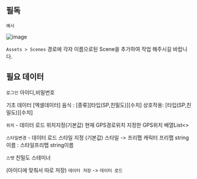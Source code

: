 ## 필독

`예시`

![image](https://user-images.githubusercontent.com/86601932/130741073-d8449320-a424-40a4-8dbf-a49e030c3050.png)

`Assets > Scenes` 경로에 각자 이름으로된 Scene을 추가하여 작업 해주시길 바랍니다.



## 필요 데이터

`로그인`
아이디,비밀번호

기초 데이터 [엑셀데이터]
음식 : [종류][타입(SP,친밀도)][수치]
상호작용: [타입(SP,친밀도)][수치]

`위치` - 데이터 로드 위치지정(기본값)
현재 GPS경로위치
지정한 GPS위치 배열List<>

`스타일변경` - 데이터 로드 스타일 지정 (기본값)
스타일 -> 프리팹
캐릭터 프리팹 string이름 : 스타일프리팹 string이름

`스탯`
친밀도
스테미너

(아이디에 맞춰서 따로 저장)
`데이터 저장` -> `데이터 로드`
